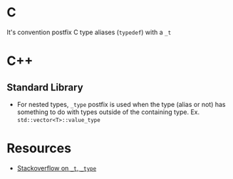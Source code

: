 # C

It's convention postfix C type aliases (`typedef`) with a `_t`

# C++

## Standard Library

- For nested types, `_type` postfix is used when the type (alias or not) has
  something to do with types outside of the containing type. Ex.
  `std::vector<T>::value_type`

# Resources

- [Stackoverflow on `_t`, `_type`](https://stackoverflow.com/a/26400652/8247429)
